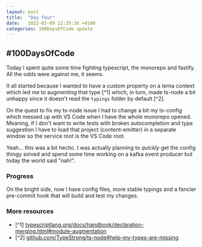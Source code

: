 ```yaml
---
layout: post
title:  "Day four"
date:   2022-03-09 22:35:26 +0100
categories: 100DaysOfCode update
---
```

## #100DaysOfCode

Today I spent quite some time fighting typescript, the monorepo and fastify.
All the odds were against me, it seems.

It all started because I wanted to have a custom property on a lerna context which led me to augmenting that type [^1] which, in turn, made ts-node a bit unhappy since it doesn't read the `typings` folder by default [^2].

On the quest to fix my ts-node issue I had to change a bit my ts-config which messed up with VS Code when I have the whole monorepo opened.
Meaning, if I don't want to write tests with broken autocompletion and type suggestion I have to load that project (content-emitter) in a separate window so the service root is the VS Code root.

Yeah... this was a bit hectic. I was actually planning to _quickly_ get the config thingy solved and spend some time working on a kafka event producer but today the world said "nah!".

### Progress

On the bright side, now I have config files, more stable typings and a fancier pre-commit hook that will build and test my changes.

### More resources

* [^1] [typescriptlang.org/docs/handbook/declaration-merging.html#module-augmentation](https://www.typescriptlang.org/docs/handbook/declaration-merging.html#module-augmentation)
* [^2] [github.com/TypeStrong/ts-node#help-my-types-are-missing](https://github.com/TypeStrong/ts-node#help-my-types-are-missing)
